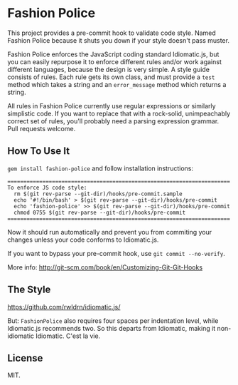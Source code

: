 # Fashion Police

This project provides a pre-commit hook to validate code style. Named Fashion
Police because it shuts you down if your style doesn't pass muster.

Fashion Police enforces the JavaScript coding standard Idiomatic.js, but you
can easily repurpose it to enforce different rules and/or work against
different languages, because the design is very simple. A style guide consists
of rules. Each rule gets its own class, and must provide a `test` method which
takes a string and an `error_message` method which returns a string.

All rules in Fashion Police currently use regular expressions or similarly
simplistic code. If you want to replace that with a rock-solid, unimpeachably
correct set of rules, you'll probably need a parsing expression grammar. Pull
requests welcome.

## How To Use It

`gem install fashion-police` and follow installation instructions:

    ======================================================================
    To enforce JS code style:
      rm $(git rev-parse --git-dir)/hooks/pre-commit.sample
      echo '#!/bin/bash' > $(git rev-parse --git-dir)/hooks/pre-commit
      echo 'fashion-police' >> $(git rev-parse --git-dir)/hooks/pre-commit
      chmod 0755 $(git rev-parse --git-dir)/hooks/pre-commit
    ======================================================================

Now it should run automatically and prevent you from commiting your changes
unless your code conforms to Idiomatic.js.

If you want to bypass your pre-commit hook, use `git commit --no-verify`.

More info: http://git-scm.com/book/en/Customizing-Git-Git-Hooks

## The Style

https://github.com/rwldrn/idiomatic.js/

But: `FashionPolice` also requires four spaces per indentation level, while
Idiomatic.js recommends two. So this departs from Idiomatic, making it non-idiomatic
Idiomatic. C'est la vie.

## License

MIT.


